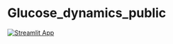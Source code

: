 # Glucose_dynamics_public

[![Streamlit App](https://static.streamlit.io/badges/streamlit_badge_black_white.svg)](https://share.streamlit.io/hrossman/glucose_dynamics_public/main)
